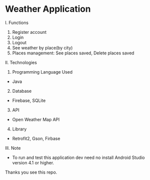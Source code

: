 
# Weather Application
I. Functions

1. Register account
2. Login
3. Logout
4. See weather by place(by city)
5. Places management: See places saved, Delete places saved

II. Technologies
1. Programming Language Used
  - Java
2. Database
  - Firebase, SQLite
3. API
  - Open Weather Map API
4. Library
  - Retrofit2, Gson, Firbase

III. Note
  - To run and test this application dev need no install Android Studio version 4.1 or higher.

Thanks you see this repo.
